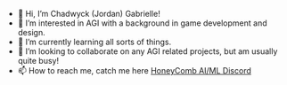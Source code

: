 - 👋 Hi, I’m Chadwyck (Jordan) Gabrielle!
- 👀 I’m interested in AGI with a background in game development and design.
- 🌱 I’m currently learning all sorts of things.
- 💞️ I’m looking to collaborate on any AGI related projects, but am usually quite busy!
- 📫 How to reach me, catch me here [HoneyComb AI/ML Discord](https://discord.com/invite/5PvQsbUyfN)

<!---
Chad-Wyck/Chad-Wyck is a ✨ special ✨ repository because its `README.md` (this file) appears on your GitHub profile.
You can click the Preview link to take a look at your changes.
--->
